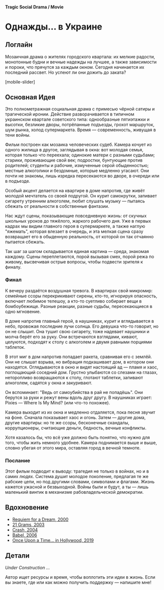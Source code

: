 #### Tragic Social Drama / Movie

# Однажды... в Украине

## Логлайн

Мозаичная драма о жителях городского квартала: их мелкие радости, монотонные будни и вечные надежды на лучшее, а также зависимости и пороки, что прячутся за каждым окном. Сегодня начинается их последний рассвет. Но успеют ли они дожить до заката?

[mobile-slider]

## Основная Идея

Это полнометражная социальная драма с примесью чёрной сатиры и трагической иронии. Действие разворачивается в типичном украинском квартале советского типа: однообразные пятиэтажки и высотки, безликие дворы, потрёпанные подъезды, грохот маршруток, шум рынка, холод супермаркета. Время — современность, живущая в тени войны.

Фильм построен как мозаика человеческих судеб. Камера кочует из одного жилища в другое, заглядывая в окна: вот молодая семья, которая только что переехала; одинокие матери с разными судьбами; старики, проживающие свой век; подростки, бунтующие против родителей; студенты и рабочие, измученные серой обыденностью; местные алкоголики и бездомные, которые медленно угасают. Они почти не знакомы, лишь изредка пересекаются во дворе, в очереди или в подъезде.

Особый акцент делается на квартире в доме напротив, где живёт молодой мечтатель со своей подругой. Он курит самокрутки, запивает сигарету утренним алкоголем, любит слушать музыку — пытаясь сбежать от реальности в собственные фантазии.

Нас ждут сцены, показывающие повседневную жизнь: от скучных школьных уроков до тяжёлого, жаркого рабочего дня. Уже в первых кадрах мы видим главного героя в супермаркете, а также наглую "яжемать", которая влезает в очередь, и эта мелкая сцена сразу возвращает его в обыденную реальность, от которой он так отчаянно пытается сбежать.

Так шаг за шагом складывается единая картина — среда, знакомая каждому. Сцены переплетаются, порой вызывая смех, порой режа по живому, высвечивая острые вопросы, чтобы подвести зрителя к финалу.

### Финал

К вечеру раздаётся воздушная тревога. В квартирах свой микромир: семейные ссоры перекрикивают сирены, кто-то, игнорируя опасность, включает любимое телешоу, а кто-то суетливо собирает вещи в бомбоубежище. Разные реакции, разные судьбы, пересекающиеся в одно мгновение.

В доме напротив главный герой, в наушниках, курит и вглядывается в небо, провожая последние лучи солнца. Его девушка что-то говорит, но он не слышит. Она тушит свою сигарету, тоже надевает наушники и молча берёт его за руку. Они встречаются взглядами, кивают, целуются, подходят к столу с алкоголем и двумя равными порциями таблеток.

В этот миг в дом напротив попадает ракета, сравнивая его с землёй. Они не слышат взрыва, но вибрация подкашивает дом, в котором они находятся. Оглядываются в окно и видят настоящий ад — пламя и хаос, поглощающий соседний дом. Грустно улыбаются со слезами на глазах, неторопливо возвращаются к столу, глотают таблетки, запивают алкоголем, садятся у окна и закуривают.

Он вспоминает: "Ведь от самоубийства в рай не попадёшь". Они берутся за руки и режут вены вдоль друг другу. В наушниках играет: Pixies — Where Is My Mind? (или что-то похожее).

Камера выходит из их окна и медленно отдаляется, пока песня звучит на фоне. Сначала показывает хаос и огонь. Затем — другие дома, другие квартиры: но те же ссоры, бесконечные скандалы, коррупционеры, считающие деньги, бедность, вечные конфликты.

Хотя казалось бы, что всё уже должно быть понятно, что нужно для того, чтобы жить немного удобнее. Камера поднимается выше и выше, словно убегая от этого мира, оставляя город в вечной темноте.

### Послание

Этот фильм подводит к выводу: трагедия не только в войнах, но и в самих людях. Система душит молодое поколение, предлагая те же рабские цепи, но под другими словами, символами и флагами. Жизнь кажется ужасной и безвыходной. Войны были и будут, а ты — лишь маленький винтик в механизме рабовладельческой демократии.

## Вдохновение

- [Requiem for a Dream, 2000](https://www.imdb.com/title/tt0180093/)
- [21 Grams, 2003](https://www.imdb.com/title/tt0315733/)
- [Crash, 2004](https://www.imdb.com/title/tt0375679/)
- [Babel, 2006](https://www.imdb.com/title/tt0449467/)
- [Once Upon a Time... in Hollywood, 2019](https://www.imdb.com/title/tt7131622/)

## Детали

*Under Construction …*

Автор ищет ресурсы и время, чтобы воплотить эти идеи в жизнь. Если вы знаете, где или как можно получить поддержку — напишите мне!